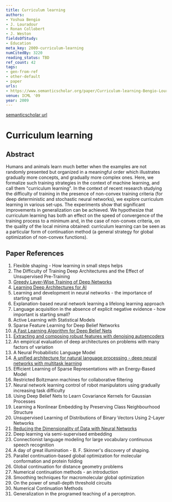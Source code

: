 ```yaml
---
title: Curriculum learning
authors:
- Yoshua Bengio
- J. Louradour
- Ronan Collobert
- J. Weston
fieldsOfStudy:
- Education
meta_key: 2009-curriculum-learning
numCitedBy: 3220
reading_status: TBD
ref_count: 42
tags:
- gen-from-ref
- other-default
- paper
urls:
- https://www.semanticscholar.org/paper/Curriculum-learning-Bengio-Louradour/8de174ab5419b9d3127695405efd079808e956e8?sort=total-citations
venue: ICML '09
year: 2009
---
```


[semanticscholar url](https://www.semanticscholar.org/paper/Curriculum-learning-Bengio-Louradour/8de174ab5419b9d3127695405efd079808e956e8?sort=total-citations)

# Curriculum learning

## Abstract

Humans and animals learn much better when the examples are not randomly presented but organized in a meaningful order which illustrates gradually more concepts, and gradually more complex ones. Here, we formalize such training strategies in the context of machine learning, and call them "curriculum learning". In the context of recent research studying the difficulty of training in the presence of non-convex training criteria (for deep deterministic and stochastic neural networks), we explore curriculum learning in various set-ups. The experiments show that significant improvements in generalization can be achieved. We hypothesize that curriculum learning has both an effect on the speed of convergence of the training process to a minimum and, in the case of non-convex criteria, on the quality of the local minima obtained: curriculum learning can be seen as a particular form of continuation method (a general strategy for global optimization of non-convex functions).

## Paper References

1. Flexible shaping - How learning in small steps helps
2. The Difficulty of Training Deep Architectures and the Effect of Unsupervised Pre-Training
3. [Greedy Layer-Wise Training of Deep Networks](2006-greedy-layer-wise-training-of-deep-networks)
4. [Learning Deep Architectures for AI](2007-learning-deep-architectures-for-ai)
5. Learning and development in neural networks - the importance of starting small
6. Explanation-based neural network learning a lifelong learning approach
7. Language acquisition in the absence of explicit negative evidence - how important is starting small?
8. Active Learning with Statistical Models
9. Sparse Feature Learning for Deep Belief Networks
10. [A Fast Learning Algorithm for Deep Belief Nets](2006-a-fast-learning-algorithm-for-deep-belief-nets)
11. [Extracting and composing robust features with denoising autoencoders](2008-extracting-and-composing-robust-features-with-denoising-autoencoders)
12. An empirical evaluation of deep architectures on problems with many factors of variation
13. A Neural Probabilistic Language Model
14. [A unified architecture for natural language processing - deep neural networks with multitask learning](2008-a-unified-architecture-for-natural-language-processing-deep-neural-networks-with-multitask-learning)
15. Efficient Learning of Sparse Representations with an Energy-Based Model
16. Restricted Boltzmann machines for collaborative filtering
17. Neural network learning control of robot manipulators using gradually increasing task difficulty
18. Using Deep Belief Nets to Learn Covariance Kernels for Gaussian Processes
19. Learning a Nonlinear Embedding by Preserving Class Neighbourhood Structure
20. Unsupervised Learning of Distributions of Binary Vectors Using 2-Layer Networks
21. [Reducing the Dimensionality of Data with Neural Networks](2006-reducing-the-dimensionality-of-data-with-neural-networks)
22. Deep learning via semi-supervised embedding
23. Connectionist language modeling for large vocabulary continuous speech recognition
24. A day of great illumination - B. F. Skinner's discovery of shaping.
25. Parallel continuation-based global optimization for molecular conformation and protein folding
26. Global continuation for distance geometry problems
27. Numerical continuation methods - an introduction
28. Smoothing techniques for macromolecular global optimization
29. On the power of small-depth threshold circuits
30. Numerical Continuation Methods
31. Generalization in the programed teaching of a perceptron.
